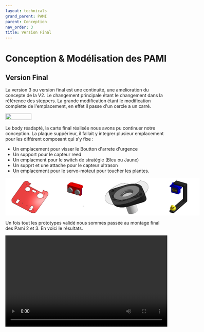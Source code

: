 ```yaml
---
layout: technicals
grand_parent: PAMI
parent: Conception
nav_order: 3
title: Version Final
---
```


<style>
	.video-container {
		position: relative;
		padding-bottom: 56.25%; /* Ratio 16:9 */
		height: 0;
		overflow: hidden;
		max-width: 100%;
		background: #000;
	}

	.video-container video {
		position: absolute;
		top: 0;
		left: 0;
		width: 100%;
		height: 100%;
	}
    .belleimage:hover {
        transform: scale(1.5);
    }
</style>

# Conception & Modélisation des PAMI

## Version Final

La version 3 ou version final est une continuité, une amelioration du concepte de la V2. Le changement principale étant le changement dans la référence des steppers. La grande modification étant le modification complette de l'emplacement, en effet il passe d'un cercle a un carré.

<img src="./3d_files/v3_body.webp" height="40%" width="40%">

Le body réadapté, la carte final réalisée nous avons pu continuer notre conception. La plaque suppérieur, il fallait y integrer plusieur emplacement pour les différent composant qui s'y fixe : 
 - Un emplacement pour visser le Boutton d'arrete d'urgence
 - Un support pour le capteur reed
 - Un emplacment pour le switch de stratégie (Bleu ou Jaune)
 - Un supprt et une attache pour le capteur ultrason
 - Un emplacement pour le servo-moteut pour toucher les plantes.

<div style="display: flex; justify-content: space-around;">
<img src="./3d_files/plaque_fini.webp" height="30%" width="30%" class="belleimage">
<img src="./3d_files/ultrason.webp" height="30%" width="30%" class="belleimage">
<img src="./3d_files/reed.webp" height="30%" width="30%" class="belleimage">
<img src="./3d_files/canard_holder.webp" height="30%" width="30%" class="belleimage">
</div>

Un fois tout les prototypes validé nous sommes passée au montage final des Pami 2 et 3. 
En voici le résultats. 

 <div class="video-container"><video controls><source src="./3d_files/pami-montage.webm" type="video/webm" /></video></div>


